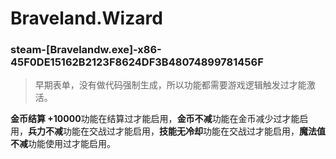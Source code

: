 # Braveland.Wizard

### steam-[Bravelandw.exe]-x86-45F0DE15162B2123F8624DF3B48074899781456F
> 早期表单，没有做代码强制生成，所以功能都需要游戏逻辑触发过才能激活。

**金币结算 +10000**功能在结算过才能启用，**金币不减**功能在金币减少过才能启用，**兵力不减**功能在交战过才能启用，**技能无冷却**功能在交战过才能启用，**魔法值不减**功能使用过才能启用。
